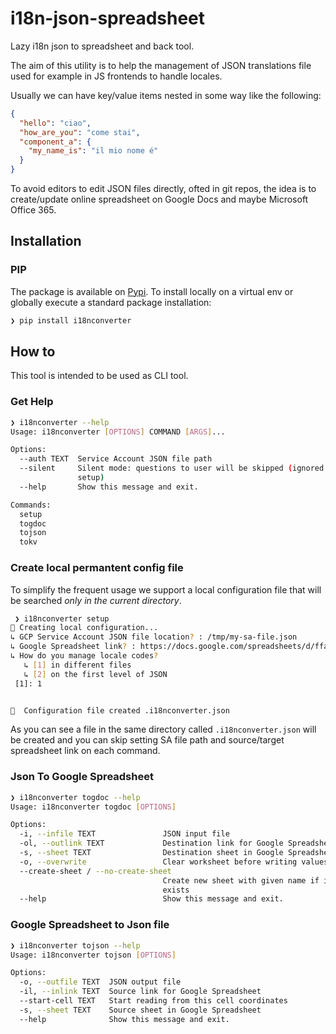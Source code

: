 # i18n-json-spreadsheet

Lazy i18n json to spreadsheet and back tool. 

The aim of this utility is to help the management of JSON translations 
file used for example in JS frontends to handle locales.

Usually we can have key/value items nested in some way like the following:

```json
{
  "hello": "ciao",
  "how_are_you": "come stai",
  "component_a": {
    "my_name_is": "il mio nome é"
  }
}
```

To avoid editors to edit JSON files directly, ofted in git repos, the idea is 
to create/update online spreadsheet on Google Docs and maybe Microsoft Office 365.

## Installation

### PIP 

The package is available on [Pypi](https://pypi.org/project/i18nconverter/). To install locally on a virtual env or globally execute a standard package installation: 

```bash
❯ pip install i18nconverter
```

## How to

This tool is intended to be used as CLI tool. 


### Get Help

```bash
❯ i18nconverter --help
Usage: i18nconverter [OPTIONS] COMMAND [ARGS]...

Options:
  --auth TEXT  Service Account JSON file path
  --silent     Silent mode: questions to user will be skipped (ignored for
               setup)
  --help       Show this message and exit.

Commands:
  setup
  togdoc
  tojson
  tokv
```

### Create local permantent config file

To simplify the frequent usage we support a local configuration file that will be searched *only in the current directory*.

```bash
 ❯ i18nconverter setup
📝 Creating local configuration...
↳ GCP Service Account JSON file location? : /tmp/my-sa-file.json
↳ Google Spreadsheet link? : https://docs.google.com/spreadsheets/d/ffa9a9f99f
↳ How do you manage locale codes?
   ↳ [1] in different files
   ↳ [2] on the first level of JSON
 [1]: 1


🎉  Configuration file created .i18nconverter.json
```

As you can see a file in the same directory called `.i18nconverter.json` will be created and you can skip setting SA file path and source/target spreadsheet link on each command.

### Json To Google Spreadsheet

```bash
❯ i18nconverter togdoc --help
Usage: i18nconverter togdoc [OPTIONS]

Options:
  -i, --infile TEXT               JSON input file
  -ol, --outlink TEXT             Destination link for Google Spreadsheet
  -s, --sheet TEXT                Destination sheet in Google Spreadsheet
  -o, --overwrite                 Clear worksheet before writing values
  --create-sheet / --no-create-sheet
                                  Create new sheet with given name if it not
                                  exists
  --help                          Show this message and exit.
```

### Google Spreadsheet to Json file

```bash
❯ i18nconverter tojson --help
Usage: i18nconverter tojson [OPTIONS]

Options:
  -o, --outfile TEXT  JSON output file
  -il, --inlink TEXT  Source link for Google Spreadsheet
  --start-cell TEXT   Start reading from this cell coordinates
  -s, --sheet TEXT    Source sheet in Google Spreadsheet
  --help              Show this message and exit.
```

